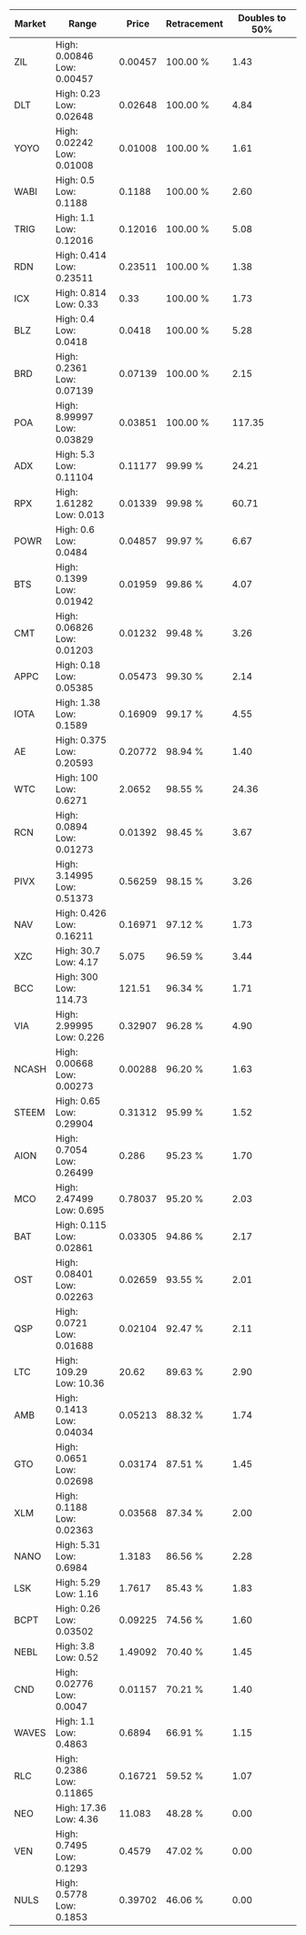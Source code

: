 | Market | Range | Price| Retracement | Doubles to 50% |
| --- | --- | --- | --- | --- |
| ZIL | High: 0.00846<br />Low: 0.00457 | 0.00457 | 100.00 % | 1.43 |
| DLT | High: 0.23<br />Low: 0.02648 | 0.02648 | 100.00 % | 4.84 |
| YOYO | High: 0.02242<br />Low: 0.01008 | 0.01008 | 100.00 % | 1.61 |
| WABI | High: 0.5<br />Low: 0.1188 | 0.1188 | 100.00 % | 2.60 |
| TRIG | High: 1.1<br />Low: 0.12016 | 0.12016 | 100.00 % | 5.08 |
| RDN | High: 0.414<br />Low: 0.23511 | 0.23511 | 100.00 % | 1.38 |
| ICX | High: 0.814<br />Low: 0.33 | 0.33 | 100.00 % | 1.73 |
| BLZ | High: 0.4<br />Low: 0.0418 | 0.0418 | 100.00 % | 5.28 |
| BRD | High: 0.2361<br />Low: 0.07139 | 0.07139 | 100.00 % | 2.15 |
| POA | High: 8.99997<br />Low: 0.03829 | 0.03851 | 100.00 % | 117.35 |
| ADX | High: 5.3<br />Low: 0.11104 | 0.11177 | 99.99 % | 24.21 |
| RPX | High: 1.61282<br />Low: 0.013 | 0.01339 | 99.98 % | 60.71 |
| POWR | High: 0.6<br />Low: 0.0484 | 0.04857 | 99.97 % | 6.67 |
| BTS | High: 0.1399<br />Low: 0.01942 | 0.01959 | 99.86 % | 4.07 |
| CMT | High: 0.06826<br />Low: 0.01203 | 0.01232 | 99.48 % | 3.26 |
| APPC | High: 0.18<br />Low: 0.05385 | 0.05473 | 99.30 % | 2.14 |
| IOTA | High: 1.38<br />Low: 0.1589 | 0.16909 | 99.17 % | 4.55 |
| AE | High: 0.375<br />Low: 0.20593 | 0.20772 | 98.94 % | 1.40 |
| WTC | High: 100<br />Low: 0.6271 | 2.0652 | 98.55 % | 24.36 |
| RCN | High: 0.0894<br />Low: 0.01273 | 0.01392 | 98.45 % | 3.67 |
| PIVX | High: 3.14995<br />Low: 0.51373 | 0.56259 | 98.15 % | 3.26 |
| NAV | High: 0.426<br />Low: 0.16211 | 0.16971 | 97.12 % | 1.73 |
| XZC | High: 30.7<br />Low: 4.17 | 5.075 | 96.59 % | 3.44 |
| BCC | High: 300<br />Low: 114.73 | 121.51 | 96.34 % | 1.71 |
| VIA | High: 2.99995<br />Low: 0.226 | 0.32907 | 96.28 % | 4.90 |
| NCASH | High: 0.00668<br />Low: 0.00273 | 0.00288 | 96.20 % | 1.63 |
| STEEM | High: 0.65<br />Low: 0.29904 | 0.31312 | 95.99 % | 1.52 |
| AION | High: 0.7054<br />Low: 0.26499 | 0.286 | 95.23 % | 1.70 |
| MCO | High: 2.47499<br />Low: 0.695 | 0.78037 | 95.20 % | 2.03 |
| BAT | High: 0.115<br />Low: 0.02861 | 0.03305 | 94.86 % | 2.17 |
| OST | High: 0.08401<br />Low: 0.02263 | 0.02659 | 93.55 % | 2.01 |
| QSP | High: 0.0721<br />Low: 0.01688 | 0.02104 | 92.47 % | 2.11 |
| LTC | High: 109.29<br />Low: 10.36 | 20.62 | 89.63 % | 2.90 |
| AMB | High: 0.1413<br />Low: 0.04034 | 0.05213 | 88.32 % | 1.74 |
| GTO | High: 0.0651<br />Low: 0.02698 | 0.03174 | 87.51 % | 1.45 |
| XLM | High: 0.1188<br />Low: 0.02363 | 0.03568 | 87.34 % | 2.00 |
| NANO | High: 5.31<br />Low: 0.6984 | 1.3183 | 86.56 % | 2.28 |
| LSK | High: 5.29<br />Low: 1.16 | 1.7617 | 85.43 % | 1.83 |
| BCPT | High: 0.26<br />Low: 0.03502 | 0.09225 | 74.56 % | 1.60 |
| NEBL | High: 3.8<br />Low: 0.52 | 1.49092 | 70.40 % | 1.45 |
| CND | High: 0.02776<br />Low: 0.0047 | 0.01157 | 70.21 % | 1.40 |
| WAVES | High: 1.1<br />Low: 0.4863 | 0.6894 | 66.91 % | 1.15 |
| RLC | High: 0.2386<br />Low: 0.11865 | 0.16721 | 59.52 % | 1.07 |
| NEO | High: 17.36<br />Low: 4.36 | 11.083 | 48.28 % | 0.00 |
| VEN | High: 0.7495<br />Low: 0.1293 | 0.4579 | 47.02 % | 0.00 |
| NULS | High: 0.5778<br />Low: 0.1853 | 0.39702 | 46.06 % | 0.00 |
